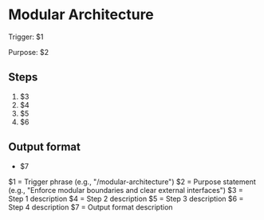 # Modular Architecture

Trigger: $1

Purpose: $2

## Steps

1. $3
2. $4
3. $5
4. $6

## Output format

- $7

<!-- Placeholder mapping -->

$1 = Trigger phrase (e.g., "/modular-architecture")
$2 = Purpose statement (e.g., "Enforce modular boundaries and clear external interfaces")
$3 = Step 1 description
$4 = Step 2 description
$5 = Step 3 description
$6 = Step 4 description
$7 = Output format description

